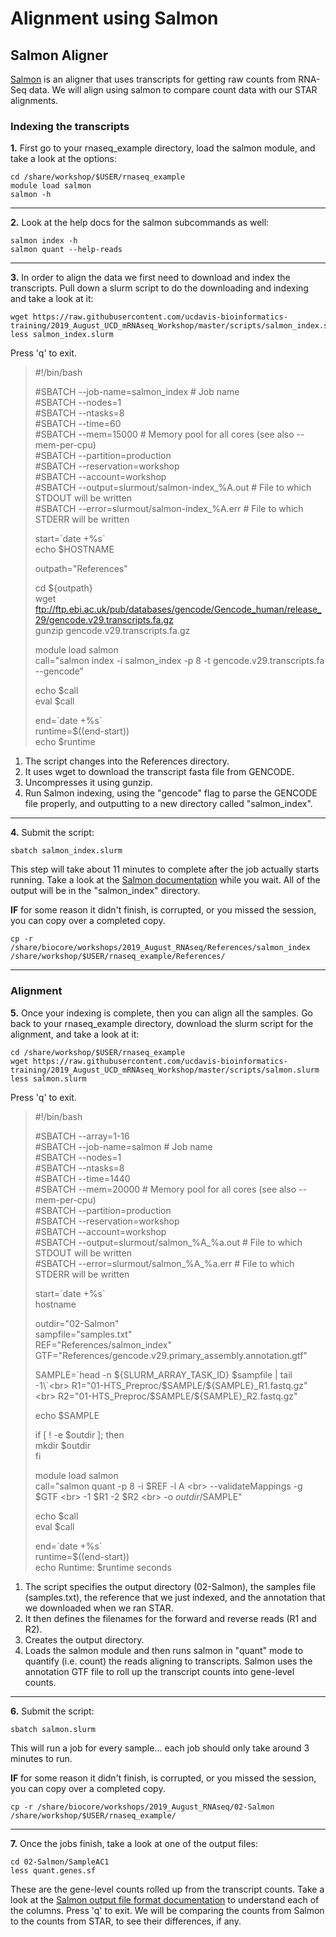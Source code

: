 # Alignment using Salmon

## Salmon Aligner
[Salmon](https://salmon.readthedocs.io/en/latest/salmon.html) is an aligner that uses transcripts for getting raw counts from RNA-Seq data. We will align using salmon to compare count data with our STAR alignments.

### Indexing the transcripts

**1\.** First go to your rnaseq_example directory, load the salmon module, and take a look at the options:

	cd /share/workshop/$USER/rnaseq_example
	module load salmon
	salmon -h

-----

**2\.** Look at the help docs for the salmon subcommands as well:

	salmon index -h
	salmon quant --help-reads

-----

**3\.** In order to align the data we first need to download and index the transcripts. Pull down a slurm script to do the downloading and indexing and take a look at it:

	wget https://raw.githubusercontent.com/ucdavis-bioinformatics-training/2019_August_UCD_mRNAseq_Workshop/master/scripts/salmon_index.slurm
	less salmon_index.slurm

Press 'q' to exit.

> #!/bin/bash
>
> #SBATCH --job-name=salmon_index # Job name<br>
> #SBATCH --nodes=1<br>
> #SBATCH --ntasks=8<br>
> #SBATCH --time=60<br>
> #SBATCH --mem=15000 # Memory pool for all cores (see also --mem-per-cpu)<br>
> #SBATCH --partition=production<br>
> #SBATCH --reservation=workshop<br>
> #SBATCH --account=workshop<br>
> #SBATCH --output=slurmout/salmon-index_%A.out # File to which STDOUT will be written<br>
> #SBATCH --error=slurmout/salmon-index_%A.err # File to which STDERR will be written<br>
>
> start=\`date +%s\`<br>
> echo $HOSTNAME<br>
>
> outpath="References"<br>
>
> cd ${outpath}<br>
> wget ftp://ftp.ebi.ac.uk/pub/databases/gencode/Gencode_human/release_29/gencode.v29.transcripts.fa.gz<br>
> gunzip gencode.v29.transcripts.fa.gz<br>
>
> module load salmon<br>
> call="salmon index -i salmon_index -p 8 -t gencode.v29.transcripts.fa --gencode"<br>
>
> echo $call<br>
> eval $call<br>
>
> end=\`date +%s\`<br>
> runtime=$((end-start))<br>
> echo $runtime<br>

1. The script changes into the References directory.
1. It uses wget to download the transcript fasta file from GENCODE.
1. Uncompresses it using gunzip.
1. Run Salmon indexing, using the "gencode" flag to parse the GENCODE file properly, and outputting to a new directory called "salmon_index".

-----

**4\.** Submit the script:

	sbatch salmon_index.slurm

This step will take about 11 minutes to complete after the job actually starts running. Take a look at the [Salmon documentation](https://salmon.readthedocs.io/en/latest/salmon.html) while you wait. All of the output will be in the "salmon_index" directory.

**IF** for some reason it didn't finish, is corrupted, or you missed the session, you can copy over a completed copy.

	cp -r /share/biocore/workshops/2019_August_RNAseq/References/salmon_index /share/workshop/$USER/rnaseq_example/References/

-----

### Alignment

**5\.** Once your indexing is complete, then you can align all the samples. Go back to your rnaseq_example directory, download the slurm script for the alignment, and take a look at it:

	cd /share/workshop/$USER/rnaseq_example
	wget https://raw.githubusercontent.com/ucdavis-bioinformatics-training/2019_August_UCD_mRNAseq_Workshop/master/scripts/salmon.slurm
	less salmon.slurm

Press 'q' to exit.

> #!/bin/bash<br>
>
> #SBATCH --array=1-16<br>
> #SBATCH --job-name=salmon # Job name<br>
> #SBATCH --nodes=1<br>
> #SBATCH --ntasks=8<br>
> #SBATCH --time=1440<br>
> #SBATCH --mem=20000 # Memory pool for all cores (see also --mem-per-cpu)<br>
> #SBATCH --partition=production<br>
> #SBATCH --reservation=workshop<br>
> #SBATCH --account=workshop<br>
> #SBATCH --output=slurmout/salmon_%A_%a.out # File to which STDOUT will be written<br>
> #SBATCH --error=slurmout/salmon_%A_%a.err # File to which STDERR will be written<br>
>
>
> start=\`date +%s\`<br>
> hostname<br>
>
> outdir="02-Salmon"<br>
> sampfile="samples.txt"<br>
> REF="References/salmon_index"<br>
> GTF="References/gencode.v29.primary_assembly.annotation.gtf"<br>
>
> SAMPLE=\`head -n ${SLURM_ARRAY_TASK_ID} $sampfile | tail -1\`<br>
> R1="01-HTS_Preproc/$SAMPLE/${SAMPLE}_R1.fastq.gz"<br>
> R2="01-HTS_Preproc/$SAMPLE/${SAMPLE}_R2.fastq.gz"<br>
>
> echo $SAMPLE<br>
>
> if [ ! -e $outdir ]; then<br>
>   mkdir $outdir<br>
> fi<br>
>
> module load salmon<br>
> call="salmon quant -p 8 -i $REF -l A \<br>
> --validateMappings -g $GTF \<br>
> -1 $R1 -2 $R2 \<br>
> -o $outdir/$SAMPLE"<br>
>
> echo $call<br>
> eval $call<br>
>
> end=\`date +%s\`<br>
> runtime=$((end-start))<br>
> echo Runtime: $runtime seconds<br>

1. The script specifies the output directory (02-Salmon), the samples file (samples.txt), the reference that we just indexed, and the annotation that we downloaded when we ran STAR.
1. It then defines the filenames for the forward and reverse reads (R1 and R2).
1. Creates the output directory.
1. Loads the salmon module and then runs salmon in "quant" mode to quantify (i.e. count) the reads aligning to transcripts. Salmon uses the annotation GTF file to roll up the transcript counts into gene-level counts.

-----

**6\.** Submit the script:

	sbatch salmon.slurm

This will run a job for every sample... each job should only take around 3 minutes to run.

**IF** for some reason it didn't finish, is corrupted, or you missed the session, you can copy over a completed copy.

	cp -r /share/biocore/workshops/2019_August_RNAseq/02-Salmon /share/workshop/$USER/rnaseq_example/

-----

**7\.** Once the jobs finish, take a look at one of the output files:

	cd 02-Salmon/SampleAC1
	less quant.genes.sf

These are the gene-level counts rolled up from the transcript counts. Take a look at the [Salmon output file format documentation](https://salmon.readthedocs.io/en/latest/file_formats.html#fileformats) to understand each of the columns. Press 'q' to exit. We will be comparing the counts from Salmon to the counts from STAR, to see their differences, if any.